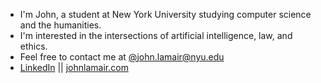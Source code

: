 * I'm John, a student at New York University studying computer science and the humanities.
* I'm interested in the intersections of artificial intelligence, law, and ethics.
* Feel free to contact me at [@john.lamair@nyu.edu](mailto:john.lamair@nyu.edu)
* [LinkedIn](https://www.linkedin.com/in/johnlamair/) || [johnlamair.com](https://johnlamair.com)


